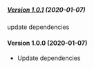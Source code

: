 ##### [Version 1.0.1](https://github.com/Codeinwp/blocks-export-import/compare/v1.0.0...v1.0.1) (2020-01-07)

update dependencies

####   Version 1.0.0 (2020-01-07)
 
* Update dependencies
